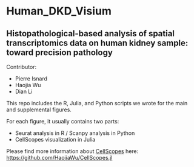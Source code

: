 # Human_DKD_Visium

## Histopathological-based analysis of spatial transcriptomics data on human kidney sample: toward precision pathology

Contributor:
- Pierre Isnard
- Haojia Wu
- Dian Li

This repo includes the R, Julia, and Python scripts we wrote for the main and supplemental figures. 

For each figure, it usually contains two parts: 
- Seurat analysis in R / Scanpy analysis in Python
- CellScopes visualization in Julia

Please find more information about [CellScopes](https://github.com/HaojiaWu/CellScopes.jl) here: https://github.com/HaojiaWu/CellScopes.jl
